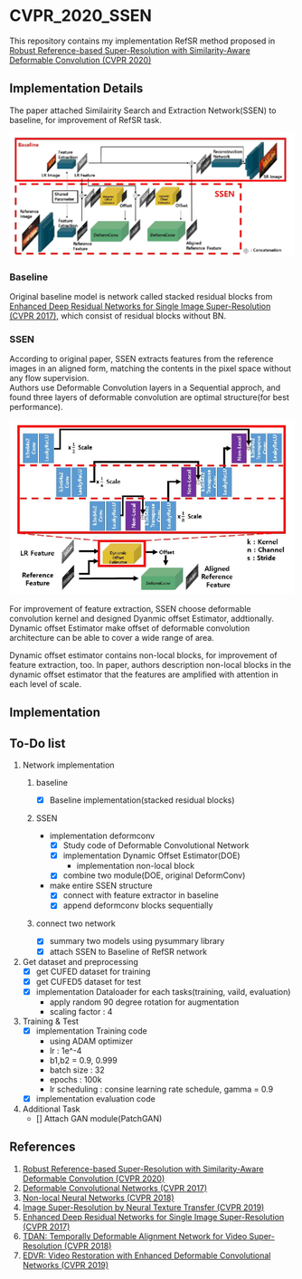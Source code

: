 # CVPR_2020_SSEN
This repository contains my implementation RefSR method proposed in   
[Robust Reference-based Super-Resolution with Similarity-Aware Deformable Convolution (CVPR 2020)](
https://openaccess.thecvf.com/content_CVPR_2020/papers/Shim_Robust_Reference-Based_Super-Resolution_With_Similarity-Aware_Deformable_Convolution_CVPR_2020_paper.pdf)

## Implementation Details
The paper attached Similairity Search and Extraction Network(SSEN) to baseline, for improvement of RefSR task.

![](/Description%20image/Baseline&SSEN.png)

### Baseline
Original baseline model is network called stacked residual blocks from 
[Enhanced Deep Residual Networks for Single Image Super-Resolution (CVPR 2017)](https://arxiv.org/pdf/1707.02921.pdf),
which consist of residual blocks without BN.

### SSEN
According to original paper, SSEN extracts features from the reference images in an aligned form, matching the contents 
in the pixel space without any flow supervision.   
Authors use Deformable Convolution layers in a Sequential approch, and found three 
layers of deformable convolution are optimal structure(for best performance).

![](/Description%20image/SSEN_structure.png)

For improvement of feature extraction, SSEN choose deformable convolution kernel and designed
Dyanmic offset Estimator, addtionally.   
Dynamic offset Estimator make offset of deformable convolution architecture can be able to cover
a wide range of area.

Dynamic offset estimator contains non-local blocks, for improvement of feature extraction, too.
In paper, authors description non-local blocks in the dynamic offset estimator that the features are amplified with
attention in each level of scale.

## Implementation

## To-Do list

1. Network implementation   
    1. baseline
    
        - [x] Baseline implementation(stacked residual blocks)
    2. SSEN
        - implementation deformconv
            - [x] Study code of Deformable Convolutional Network
            - [x] implementation Dynamic Offset Estimator(DOE)
                + implementation non-local block
            - [x] combine two module(DOE, original DeformConv)
        - make entire SSEN structure
            - [x] connect with feature extractor in baseline
            - [x] append deformconv blocks sequentially
    3. connect two network
        - [x] summary two models  using pysummary library
        - [x] attach SSEN to Baseline of RefSR network
    
2. Get dataset and preprocessing
    - [x] get CUFED dataset for training
    - [x] get CUFED5 dataset for test
    - [x] implementation Dataloader for each tasks(training, vaild, evaluation)
        - apply random 90 degree rotation for augmentation 
        - scaling factor : 4
    
3. Training & Test
    - [x] implementation Training code
        - using ADAM optimizer 
        - lr : 1e^-4
        - b1,b2 = 0.9, 0.999
        - batch size : 32
        - epochs : 100k
        - lr scheduling : consine learning rate schedule, gamma = 0.9
    - [x] implementation evaluation code
   
4. Additional Task
    - [] Attach GAN module(PatchGAN)


## References
1. [Robust Reference-based Super-Resolution with Similarity-Aware Deformable Convolution (CVPR 2020)](
https://openaccess.thecvf.com/content_CVPR_2020/papers/Shim_Robust_Reference-Based_Super-Resolution_With_Similarity-Aware_Deformable_Convolution_CVPR_2020_paper.pdf
)
2. [Deformable Convolutional Networks (CVPR 2017)](https://arxiv.org/pdf/1703.06211.pdf)
3. [Non-local Neural Networks (CVPR 2018)](https://arxiv.org/pdf/1711.07971.pdf)
4. [Image Super-Resolution by Neural Texture Transfer (CVPR 2019)](https://arxiv.org/pdf/1903.00834.pdf)
5. [Enhanced Deep Residual Networks for Single Image Super-Resolution (CVPR 2017)](https://arxiv.org/pdf/1707.02921.pdf)
6. [TDAN: Temporally Deformable Alignment Network for Video Super-Resolution (CVPR 2018)](https://arxiv.org/pdf/1812.02898.pdf)
7. [EDVR: Video Restoration with Enhanced Deformable Convolutional Networks (CVPR 2019)](https://arxiv.org/pdf/1905.02716.pdf)

